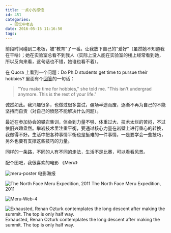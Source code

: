 ```yaml
---
title: 一点小的感悟
id: 451
categories:
  - 回忆中老去
date: 2016-05-15 11:16:50
tags:
---
```


前段时间碰到二老板，被“教育”了一番。让我放下自己的“爱好”（虽然她不知道我在干啥）；她在实验室总看不到我人（实际上没人能在实验室的楼上经常看到她，所以反向来看，这句话也不错，她谁也看不着）。

在 Quora 上看到一个问题：Do Ph.D students get time to pursue their hobbies? 里面有个[回答](https://www.quora.com/Do-Ph-D-students-get-time-to-pursue-their-hobbies/answer/Jean-Yang)的一句话：

> "You make time for hobbies," she told me. "This isn't undergrad anymore. This is the rest of your life."

诚然如此。我兴趣很多，也做过很多尝试，疆场半途而废，逐渐不再为自己的不能坚持而自责（对自己的愤怒不能解决什么问题）。

最近在参加协会的攀岩集训，体会到力量不够、体重过大、技术太烂的苦闷，不过依旧兴趣盎然。攀岩技术里注重平衡，要通过核心力量在岩壁上进行重心的转换，我做得不好。生活中把各种事情平衡也是挺难的一件事情，一是要学会一些技巧，另外也要有支撑这些技巧的力量。

同样的一条路，不同的人有不同的走法，生活不是比赛，可以看看风景。

配个图吧，我很喜欢的电影 《Meru》

![meru-poster](http://www.formalscience.com/blog/wp-content/uploads/2016/05/meru-poster-704x1024.jpg)
 电影海报

![The North Face Meru Expedition, 2011](http://www.formalscience.com/blog/wp-content/uploads/2016/05/Meru-0926-©JimmyChin-1024x683.jpg) The North Face Meru Expedition, 2011

![Meru-Web-4](http://www.formalscience.com/blog/wp-content/uploads/2016/05/Meru-Web-4.jpg)

![Exhausted, Renan Ozturk contemplates the long descent after making the summit. The top is only half way.](http://www.formalscience.com/blog/wp-content/uploads/2016/05/Meru-0899-©JimmyChin-1024x683.jpg)
 Exhausted, Renan Ozturk contemplates the long descent after making the summit. The top is only half way.